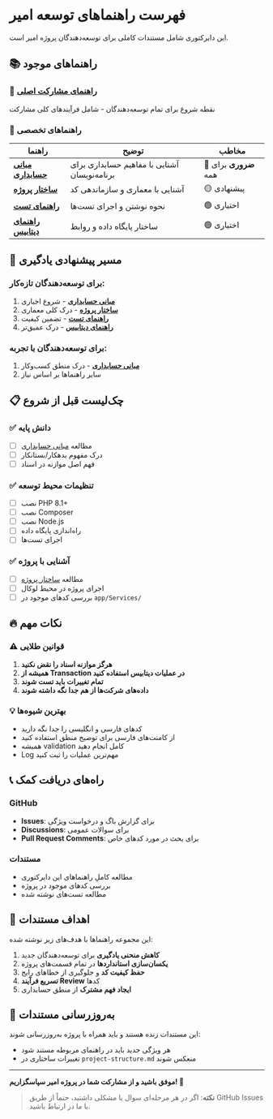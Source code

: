 # فهرست راهنماهای توسعه امیر

این دایرکتوری شامل مستندات کاملی برای توسعه‌دهندگان پروژه امیر است.

## 📚 راهنماهای موجود

### 🎯 [راهنمای مشارکت اصلی](../CONTRIBUTING.md)
نقطه شروع برای تمام توسعه‌دهندگان - شامل فرآیندهای کلی مشارکت

### 📖 راهنماهای تخصصی

| راهنما | توضیح | مخاطب |
|---------|--------|--------|
| **[مبانی حسابداری](accounting-basics.md)** | آشنایی با مفاهیم حسابداری برای برنامه‌نویسان | 🔴 **ضروری** برای همه |
| **[ساختار پروژه](project-structure.md)** | آشنایی با معماری و سازماندهی کد | 🟡 پیشنهادی |
| **[راهنمای تست](testing-guide.md)** | نحوه نوشتن و اجرای تست‌ها | 🟢 اختیاری |
| **[راهنمای دیتابیس](database-guide.md)** | ساختار پایگاه داده و روابط | 🟢 اختیاری |

## 🚀 مسیر پیشنهادی یادگیری

### برای توسعه‌دهندگان تازه‌کار:
1. **[مبانی حسابداری](accounting-basics.md)** - شروع اجباری
2. **[ساختار پروژه](project-structure.md)** - درک کلی معماری
4. **[راهنمای تست](testing-guide.md)** - تضمین کیفیت
5. **[راهنمای دیتابیس](database-guide.md)** - درک عمیق‌تر

### برای توسعه‌دهندگان با تجربه:
1. **[مبانی حسابداری](accounting-basics.md)** - درک منطق کسب‌وکار
3. سایر راهنماها بر اساس نیاز

## 📋 چک‌لیست قبل از شروع

### ✅ دانش پایه
- [ ] مطالعه [مبانی حسابداری](accounting-basics.md)
- [ ] درک مفهوم بدهکار/بستانکار
- [ ] فهم اصل موازنه در اسناد

### ✅ تنظیمات محیط توسعه
- [ ] نصب PHP 8.1+
- [ ] نصب Composer
- [ ] نصب Node.js
- [ ] راه‌اندازی پایگاه داده
- [ ] اجرای تست‌ها

### ✅ آشنایی با پروژه
- [ ] مطالعه [ساختار پروژه](project-structure.md)
- [ ] اجرای پروژه در محیط لوکال
- [ ] بررسی کدهای موجود در `app/Services/`

## 🔥 نکات مهم

### ⚠️ قوانین طلایی
1. **هرگز موازنه اسناد را نقض نکنید**
2. **همیشه از Transaction در عملیات دیتابیس استفاده کنید**
3. **تمام تغییرات باید تست شوند**
4. **داده‌های شرکت‌ها از هم جدا نگه داشته شوند**

### 💡 بهترین شیوه‌ها
- کدهای فارسی و انگلیسی را جدا نگه دارید
- از کامنت‌های فارسی برای توضیح منطق استفاده کنید
- همیشه validation کامل انجام دهید
- Log مهم‌ترین عملیات را ثبت کنید

## 📞 راه‌های دریافت کمک

### GitHub
- **Issues**: برای گزارش باگ و درخواست ویژگی
- **Discussions**: برای سوالات عمومی
- **Pull Request Comments**: برای بحث در مورد کدهای خاص

### مستندات
- مطالعه کاملِ راهنماهای این دایرکتوری
- بررسی کدهای موجود در پروژه
- مطالعه تست‌های نوشته شده

## 🎯 اهداف مستندات

این مجموعه راهنماها با هدف‌های زیر نوشته شده:

1. **کاهش منحنی یادگیری** برای توسعه‌دهندگان جدید
2. **یکسان‌سازی استانداردها** در تمام قسمت‌های پروژه
3. **حفظ کیفیت کد** و جلوگیری از خطاهای رایج
4. **تسریع فرآیند Review** کدها
5. **ایجاد فهم مشترک** از منطق حسابداری

## 🔄 به‌روزرسانی مستندات

این مستندات زنده هستند و باید همراه با پروژه به‌روزرسانی شوند:

- هر ویژگی جدید باید در راهنمای مربوطه مستند شود
- تغییرات ساختاری در `project-structure.md` منعکس شوند

---

**موفق باشید و از مشارکت شما در پروژه امیر سپاسگزاریم! 🚀**

> **نکته**: اگر در هر مرحله‌ای سوال یا مشکلی داشتید، حتماً از طریق GitHub Issues با ما در ارتباط باشید.
